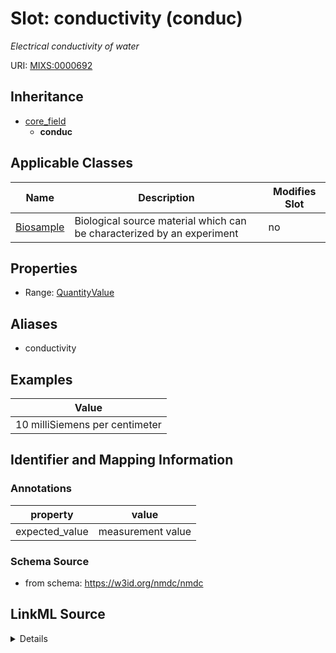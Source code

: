 # Slot: conductivity (conduc)


_Electrical conductivity of water_



URI: [MIXS:0000692](https://w3id.org/mixs/0000692)




## Inheritance

* [core_field](core_field.md)
    * **conduc**





## Applicable Classes

| Name | Description | Modifies Slot |
| --- | --- | --- |
[Biosample](Biosample.md) | Biological source material which can be characterized by an experiment |  no  |







## Properties

* Range: [QuantityValue](QuantityValue.md)



## Aliases


* conductivity




## Examples

| Value |
| --- |
| 10 milliSiemens per centimeter |

## Identifier and Mapping Information





### Annotations

| property | value |
| --- | --- |
| expected_value | measurement value || preferred_unit | milliSiemens per centimeter || occurrence | 1 |



### Schema Source


* from schema: https://w3id.org/nmdc/nmdc




## LinkML Source

<details>
```yaml
name: conduc
annotations:
  expected_value:
    tag: expected_value
    value: measurement value
  preferred_unit:
    tag: preferred_unit
    value: milliSiemens per centimeter
  occurrence:
    tag: occurrence
    value: '1'
description: Electrical conductivity of water
title: conductivity
examples:
- value: 10 milliSiemens per centimeter
from_schema: https://w3id.org/nmdc/nmdc
aliases:
- conductivity
rank: 1000
is_a: core field
slot_uri: MIXS:0000692
multivalued: false
alias: conduc
domain_of:
- Biosample
range: QuantityValue

```
</details>